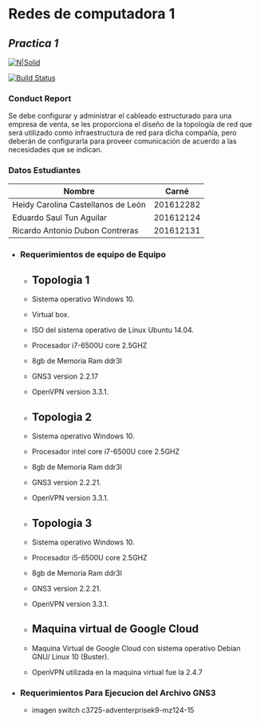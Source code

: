 # Redes de computadora 1
## _Practica 1_

[![N|Solid](https://cldup.com/dTxpPi9lDf.thumb.png)](https://nodesource.com/products/nsolid)

[![Build Status](https://travis-ci.org/joemccann/dillinger.svg?branch=master)](https://travis-ci.org/joemccann/dillinger)

### Conduct Report
Se debe configurar y administrar el cableado estructurado para una empresa de venta, se
les proporciona el diseño de la topología de red que será utilizado como infraestructura de
red para dicha compañía, pero deberán de configurarla para proveer comunicación de
acuerdo a las necesidades que se indican.
### Datos Estudiantes
| Nombre | Carné |
| ------ | ------ |
| Heidy Carolina Castellanos de León | 201612282 |
| Eduardo Saul Tun Aguilar | 201612124|
| Ricardo Antonio Dubon Contreras  | 201612131 |


- ### Requerimientos de equipo de Equipo
  - ## Topologia 1
  - Sistema operativo Windows 10.
  - Virtual box.
  - ISO del sistema operativo de Linux Ubuntu 14.04.
  - Procesador i7-6500U core 2.5GHZ
  - 8gb de Memoria Ram ddr3l
  - GNS3 version 2.2.17
  - OpenVPN version 3.3.1.
  - ## Topologia 2
  - Sistema operativo Windows 10.
  - Procesador intel core i7-6500U core 2.5GHZ
  - 8gb de Memoria Ram ddr3l
  - GNS3 version 2.2.21.
  - OpenVPN version 3.3.1.
  - ## Topologia 3
  - Sistema operativo Windows 10.
  - Procesador i5-6500U core 2.5GHZ
  - 8gb de Memoria Ram ddr3l
  - GNS3 version 2.2.21.
  - OpenVPN version 3.3.1.

  - ## Maquina virtual de Google Cloud
  - Maquina Virtual de Google Cloud con sistema operativo Debian GNU/ Linux 10 (Buster).
  -  OpenVPN utilizada en la maquina virtual fue la 2.4.7

- ### Requerimientos Para Ejecucion del Archivo GNS3
  - imagen switch c3725-adventerprisek9-mz124-15 

